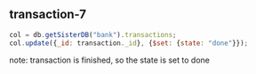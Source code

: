 ##  transaction-7

```javascript
col = db.getSisterDB("bank").transactions;
col.update({_id: transaction._id}, {$set: {state: "done"}});
```

note:
transaction is finished, so the state is set to done
